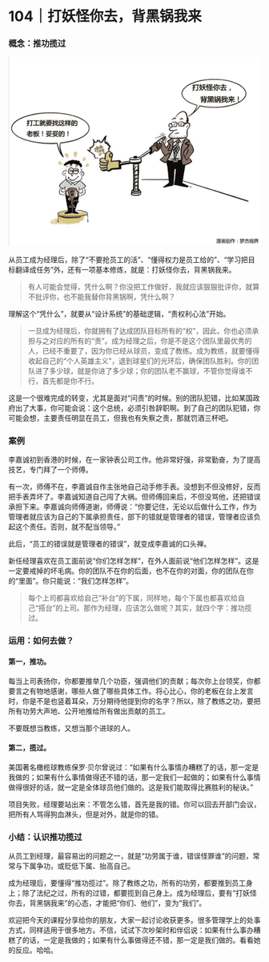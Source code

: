 # 104｜打妖怪你去，背黑锅我来

### 概念：推功揽过

![](img/1d9e8b4ddc602f7c6552c79dae430b1a.jpg)

从员工成为经理后，除了“不要抢员工的活”、“懂得权力是员工给的”、“学习把目标翻译成任务”外，还有一项基本修炼，就是：打妖怪你去，背黑锅我来。

> 有人可能会觉得，凭什么啊？你没把工作做好，我就应该狠狠批评你，就算不批评你，也不能我替你背黑锅啊，凭什么啊？

理解这个“凭什么”，就要从“设计系统”的基础逻辑，“责权利心法”开始。

> 一旦成为经理后，你就拥有了达成团队目标所有的“权”，因此，你也必须承担与之对应的所有的“责”。成为经理之后，你是不是这个团队里最优秀的人，已经不重要了，因为你已经从球员，变成了教练。成为教练，就要懂得收起自己的“个人英雄主义”，退到球星们的光环后，确保团队胜利。你的团队进了多少球，就是你进了多少球；你的团队老不赢球，不管你觉得谁不行，首先都是你不行。

这是一个很难完成的转变，尤其是面对“问责”的时候。别的团队犯错，比如某国政府出了大事，你可能会说：这个总统，必须引咎辞职啊。到了自己的团队犯错，你可能会想，主要责任明显在员工，但我也有失察之责，那就罚酒三杯吧。

### 案例

李嘉诚初到香港的时候，在一家钟表公司工作。他非常好强，非常勤奋，为了提高技艺，专门拜了一个师傅。

有一次，师傅不在，李嘉诚自作主张地自己动手修手表。没想到不但没修好，反而把手表弄坏了。李嘉诚知道自己闯了大祸。但师傅回来后，不但没骂他，还把错误承担下来。李嘉诚向师傅道谢，师傅说：“你要记住，无论以后做什么工作，作为管理者就应该为自己的下属承担责任，部下的错就是管理者的错误，管理者应该负起这个责任。否则，就不配当领导。”

此后，“员工的错误就是管理者的错误”，就变成李嘉诚的口头禅。

新任经理喜欢在员工面前说“你们怎样怎样”，在外人面前说“他们怎样怎样”。这是一定要戒掉的坏毛病。你的团队不在你的后面，也不在你的对面，你的团队在你的“里面”。你只能说：“我们怎样怎样”。

> 每个上司都喜欢给自己“补台”的下属，同样地，每个下属也都喜欢给自己“搭台”的上司。那作为经理，应该怎么做呢？其实，就四个字：推功揽过。

### 运用：如何去做？

#### 第一，推功。

每当上司表扬你，你都要推举几个功臣，强调他们的贡献；每次你上台领奖，你都要言之有物地感谢，哪些人做了哪些具体工作。将心比心，你的老板在台上发言时，你是不是也竖着耳朵，万分期待他提到你的名字？所以，除了教练之功，要把所有功劳大声地、公开地推给所有做出贡献的员工。

不要既想当教练，又想当那个进球的人。

#### 第二，揽过。

美国著名橄榄球教练保罗·贝尔曾说过：“如果有什么事情办糟糕了的话，那一定是我做的；如果有什么事情做得还不错的话，那一定我们一起做的；如果有什么事情做得很好的话，就一定是全体球员他们做的。这是我们能取得比赛胜利的秘诀。”

项目失败，经理要站出来：不管怎么错，首先是我的错。你可以回去开部门会议，把所有人骂得狗血淋头，但是对外，就是你的错。

### 小结：认识推功揽过

从员工到经理，最容易出的问题之一，就是“功劳属于谁，错误怪罪谁”的问题，常常与下属争功，或贬低下属、抬高自己。

成为经理后，要懂得“推功揽过”。除了教练之功，所有的功劳，都要推到员工身上；除了法纪之过，所有的过错，都要揽到自己身上。成为经理后，要有“打妖怪你去，背黑锅我来”的心态，才能把“你们、他们”，变为“我们”。

欢迎把今天的课程分享给你的朋友，大家一起讨论收获更多。很多管理学上的处事方式，同样适用于很多地方。不信，试试下次吵架时和伴侣说：如果有什么事办糟糕了的话，一定是我做的；如果有什么事做得还不错，那一定是我们做的。看看她的反应。哈哈。